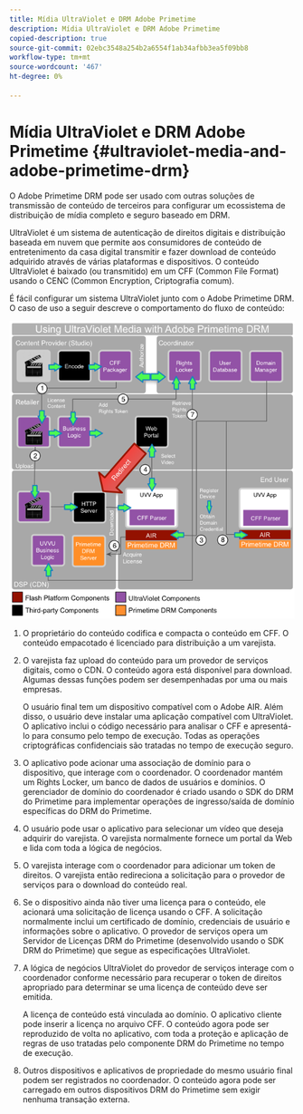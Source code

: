 ```yaml
---
title: Mídia UltraViolet e DRM Adobe Primetime
description: Mídia UltraViolet e DRM Adobe Primetime
copied-description: true
source-git-commit: 02ebc3548a254b2a6554f1ab34afbb3ea5f09bb8
workflow-type: tm+mt
source-wordcount: '467'
ht-degree: 0%

---
```


# Mídia UltraViolet e DRM Adobe Primetime {#ultraviolet-media-and-adobe-primetime-drm}

O Adobe Primetime DRM pode ser usado com outras soluções de transmissão de conteúdo de terceiros para configurar um ecossistema de distribuição de mídia completo e seguro baseado em DRM.

UltraViolet é um sistema de autenticação de direitos digitais e distribuição baseada em nuvem que permite aos consumidores de conteúdo de entretenimento da casa digital transmitir e fazer download de conteúdo adquirido através de várias plataformas e dispositivos. O conteúdo UltraViolet é baixado (ou transmitido) em um CFF (Common File Format) usando o CENC (Common Encryption, Criptografia comum).

É fácil configurar um sistema UltraViolet junto com o Adobe Primetime DRM. O caso de uso a seguir descreve o comportamento do fluxo de conteúdo:

<!--<a id="fig_cxy_dc2_44"></a>-->

![](assets/AdobeUV_web.png)

1. O proprietário do conteúdo codifica e compacta o conteúdo em CFF. O conteúdo empacotado é licenciado para distribuição a um varejista.
1. O varejista faz upload do conteúdo para um provedor de serviços digitais, como o CDN. O conteúdo agora está disponível para download. Algumas dessas funções podem ser desempenhadas por uma ou mais empresas.

   O usuário final tem um dispositivo compatível com o Adobe AIR. Além disso, o usuário deve instalar uma aplicação compatível com UltraViolet. O aplicativo inclui o código necessário para analisar o CFF e apresentá-lo para consumo pelo tempo de execução. Todas as operações criptográficas confidenciais são tratadas no tempo de execução seguro.
1. O aplicativo pode acionar uma associação de domínio para o dispositivo, que interage com o coordenador. O coordenador mantém um Rights Locker, um banco de dados de usuários e domínios. O gerenciador de domínio do coordenador é criado usando o SDK do DRM do Primetime para implementar operações de ingresso/saída de domínio específicas do DRM do Primetime.
1. O usuário pode usar o aplicativo para selecionar um vídeo que deseja adquirir do varejista. O varejista normalmente fornece um portal da Web e lida com toda a lógica de negócios.
1. O varejista interage com o coordenador para adicionar um token de direitos. O varejista então redireciona a solicitação para o provedor de serviços para o download do conteúdo real.
1. Se o dispositivo ainda não tiver uma licença para o conteúdo, ele acionará uma solicitação de licença usando o CFF. A solicitação normalmente inclui um certificado de domínio, credenciais de usuário e informações sobre o aplicativo. O provedor de serviços opera um Servidor de Licenças DRM do Primetime (desenvolvido usando o SDK DRM do Primetime) que segue as especificações UltraViolet.
1. A lógica de negócios UltraViolet do provedor de serviços interage com o coordenador conforme necessário para recuperar o token de direitos apropriado para determinar se uma licença de conteúdo deve ser emitida.

   A licença de conteúdo está vinculada ao domínio. O aplicativo cliente pode inserir a licença no arquivo CFF. O conteúdo agora pode ser reproduzido de volta no aplicativo, com toda a proteção e aplicação de regras de uso tratadas pelo componente DRM do Primetime no tempo de execução.
1. Outros dispositivos e aplicativos de propriedade do mesmo usuário final podem ser registrados no coordenador. O conteúdo agora pode ser carregado em outros dispositivos DRM do Primetime sem exigir nenhuma transação externa.
